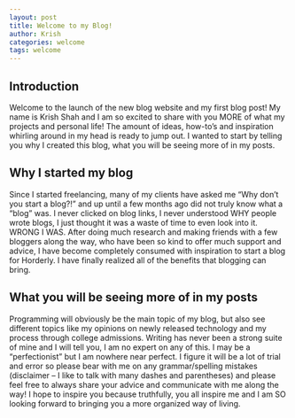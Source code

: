 ```yaml
---
layout: post
title: Welcome to my Blog!
author: Krish
categories: welcome
tags: welcome
---
```


## Introduction

Welcome to the launch of the new blog website and my first blog post! My name is Krish Shah and I am so excited to share with you MORE of what my projects and personal life! The amount of ideas, how-to’s and inspiration whirling around in my head is ready to jump out. I wanted to start by telling you why I created this blog, what you will be seeing more of in my posts.

## Why I started my blog

Since I started freelancing, many of my clients have asked me “Why don’t you start a blog?!” and up until a few months ago did not truly know what a “blog” was. I never clicked on blog links, I never understood WHY people wrote blogs, I just thought it was a waste of time to even look into it. WRONG I WAS. After doing much research and making friends with a few bloggers along the way, who have been so kind to offer much support and advice, I have become completely consumed with inspiration to start a blog for Horderly. I have finally realized all of the benefits that blogging can bring.

## What you will be seeing more of in my posts

Programming will obviously be the main topic of my blog, but also see different topics like my opinions on newly released technology and my process through college admissions. Writing has never been a strong suite of mine and I will tell you, I am no expert on any of this. I may be a “perfectionist” but I am nowhere near perfect. I figure it will be a lot of trial and error so please bear with me on any grammar/spelling mistakes (disclaimer – I like to talk with many dashes and parentheses) and please feel free to always share your advice and communicate with me along the way! I hope to inspire you because truthfully, you all inspire me and I am SO looking forward to bringing you a more organized way of living.


<!---
You’ll find this post in your `_posts` directory. Go ahead and edit it and re-build the site to see your changes. You can rebuild the site in many different ways, but the most common way is to run `jekyll serve`, which launches a web server and auto-regenerates your site when a file is updated.

To add new posts, simply add a file in the `_posts` directory that follows the convention `YYYY-MM-DD-name-of-post.ext` and includes the necessary front matter. Take a look at the source for this post to get an idea about how it works.

Jekyll also offers powerful support for code snippets:

{% highlight ruby %}
def print_hi(name)
puts "Hi, #{name}"
end
print_hi('Tom')
#=> prints 'Hi, Tom' to STDOUT.
{% endhighlight %}

Check out the [Jekyll docs][jekyll-docs] for more info on how to get the most out of Jekyll. File all bugs/feature requests at [Jekyll’s GitHub repo][jekyll-gh]. If you have questions, you can ask them on [Jekyll Talk][jekyll-talk].

[jekyll-docs]: https://jekyllrb.com/docs/home
[jekyll-gh]: https://github.com/jekyll/jekyll
[jekyll-talk]: https://talk.jekyllrb.com/

$ a * b = c ^ b $

$ 2^{\frac{n-1}{3}} $

$ \int\_a^b f(x)\,dx. $

```cpp
#include <iostream>
using namespace std;

int main() {
  cout << "Hello World!";
  return 0;
}
// prints 'Hi, Tom' to STDOUT.
```

```python
class Person:
  def __init__(self, name, age):
    self.name = name
    self.age = age

p1 = Person("John", 36)

print(p1.name)
print(p1.age)
```
--->
